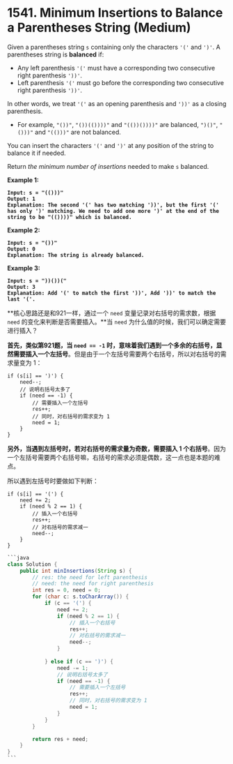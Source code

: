 # 1541. Minimum Insertions to Balance a Parentheses String (Medium)

Given a parentheses string `s` containing only the characters `'('` and `')'`. A parentheses string is **balanced** if:

* Any left parenthesis `'('` must have a corresponding two consecutive right parenthesis `'))'`.
* Left parenthesis `'('` must go before the corresponding two consecutive right parenthesis `'))'`.

In other words, we treat `'('` as an opening parenthesis and `'))'` as a closing parenthesis.

* For example, `"())"`, `"())(())))"` and `"(())())))"` are balanced, `")()"`, `"()))"` and `"(()))"` are not balanced.

You can insert the characters `'('` and `')'` at any position of the string to balance it if needed.

Return _the minimum number of insertions_ needed to make `s` balanced.&#x20;

**Example 1:**

<pre><code><strong>Input: s = "(()))"
</strong><strong>Output: 1
</strong><strong>Explanation: The second '(' has two matching '))', but the first '(' has only ')' matching. We need to add one more ')' at the end of the string to be "(())))" which is balanced.
</strong></code></pre>

**Example 2:**

<pre><code><strong>Input: s = "())"
</strong><strong>Output: 0
</strong><strong>Explanation: The string is already balanced.
</strong></code></pre>

**Example 3:**

<pre><code><strong>Input: s = "))())("
</strong><strong>Output: 3
</strong><strong>Explanation: Add '(' to match the first '))', Add '))' to match the last '('.
</strong></code></pre>

**核心思路还是和921一样，通过一个 `need` 变量记录对右括号的需求数，根据 `need` 的变化来判断是否需要插入。**当 `need` 为什么值的时候，我们可以确定需要进行插入？

**首先，类似第921题，当 `need == -1` 时，意味着我们遇到一个多余的右括号，显然需要插入一个左括号**。但是由于一个左括号需要两个右括号，所以对右括号的需求量变为 1：

```
if (s[i] == ')') {
    need--;
    // 说明右括号太多了
    if (need == -1) {
        // 需要插入一个左括号
        res++;
        // 同时，对右括号的需求变为 1
        need = 1;
    }
}
```

**另外，当遇到左括号时，若对右括号的需求量为奇数，需要插入 1 个右括号**。因为一个左括号需要两个右括号嘛，右括号的需求必须是偶数，这一点也是本题的难点。

所以遇到左括号时要做如下判断：

```
if (s[i] == '(') {
    need += 2;
    if (need % 2 == 1) {
        // 插入一个右括号
        res++;
        // 对右括号的需求减一
        need--;
    }
}
```

````java
```java
class Solution {
    public int minInsertions(String s) {
        // res: the need for left parenthesis
        // need: the need for right parenthesis
        int res = 0, need = 0;
        for (char c: s.toCharArray()) {
            if (c == '(') {
                need += 2;
                if (need % 2 == 1) {
                    // 插入一个右括号
                    res++;
                    // 对右括号的需求减一
                    need--;
                }
                
            } else if (c == ')') {
                need -= 1;
                // 说明右括号太多了
                if (need == -1) {
                    // 需要插入一个左括号
                    res++;
                    // 同时，对右括号的需求变为 1
                    need = 1;
                }
            }
        }

        return res + need;
    }
}
```
````

